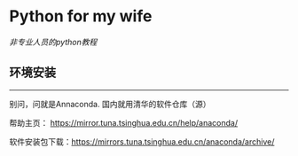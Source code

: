 # Python for my wife
*非专业人员的python教程*

## 环境安装
---
别问，问就是Annaconda. 国内就用清华的软件仓库（源）

帮助主页： https://mirror.tuna.tsinghua.edu.cn/help/anaconda/

软件安装包下载：https://mirrors.tuna.tsinghua.edu.cn/anaconda/archive/
